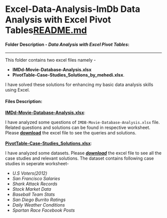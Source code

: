 # Excel-Data-Analysis-ImDb  Data Analysis with Excel Pivot Tables[README.md](https://github.com/user-attachments/files/22211295/README.md)
#### Folder Description - _Data Analysis with Excel Pivot Tables_:
-----------------------------------------------------------------
  
This folder contains two excel files namely - 
- **IMDd-Movie-Database-Analysis.xlsx** 
- **PivotTable-Case-Studies_Solutions_by_mehedi.xlsx**. 

I have solved these solutions for enhancing my basic data analysis skills using Excel.

#### Files Description:

[**IMDd-Movie-Database-Analysis.xlsx**](https://github.com/ybg345/Data-analysis-viz-MS-Excel/blob/master/Data%20Analysis%20with%20Excel%20Pivot%20Tables/IMDb-Movie-Database-Analysis.xlsx):    

I have analyzed some questions of `IMDB-Movie-Database-Analysis.xlsx` file. Related questions and solutions can be found in respective worksheet.  Please [**download**](https://github.com/ybg345/Data-analysis-viz-MS-Excel/blob/master/Data%20Analysis%20with%20Excel%20Pivot%20Tables/IMDb-Movie-Database-Analysis.xlsx) the excel file to see the queries and solutions. <br>   
[**PivotTable-Case-Studies_Solutions.xlsx**](https://github.com/ybg345/Data-analysis-viz-MS-Excel/blob/master/Data%20Analysis%20with%20Excel%20Pivot%20Tables/PivotTable-Case-Studies_Solutions.xlsx): 

I have analyzed some datasets. Please [***download***](https://github.com/ybg345/Data-analysis-viz-MS-Excel/blob/master/Data%20Analysis%20with%20Excel%20Pivot%20Tables/PivotTable-Case-Studies_Solutions.xlsx) the excel file to see all the case studies and relevant solutions. The dataset contains following case studies in seperate worksheet-
  - _U.S Voters(2012)_
  - _San Francisco Salaries_
  - _Shark Attack Records_
  - _Stock Market Data_
  - _Baseball Team Stats_
  - _San Diego Burrito Ratings_
  - _Daily Weather Conditions_
  - _Spartan Race Facebook Posts_
